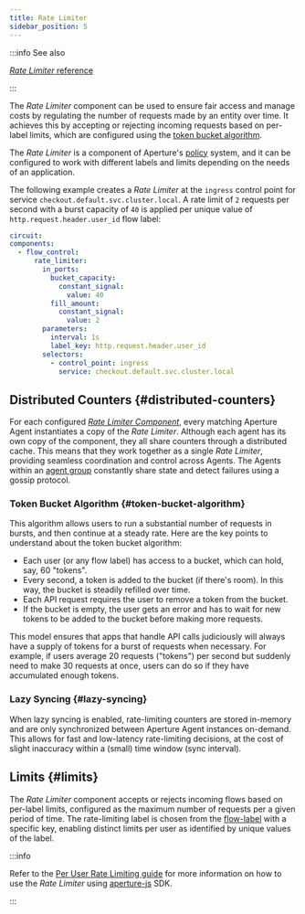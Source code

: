 ```yaml
---
title: Rate Limiter
sidebar_position: 5
---
```


:::info See also

[_Rate Limiter_ reference][reference]

:::

The _Rate Limiter_ component can be used to ensure fair access and manage costs
by regulating the number of requests made by an entity over time. It achieves
this by accepting or rejecting incoming requests based on per-label limits,
which are configured using the
[token bucket algorithm](https://en.wikipedia.org/wiki/Token_bucket).

The _Rate Limiter_ is a component of Aperture's [policy][policies] system, and
it can be configured to work with different labels and limits depending on the
needs of an application.

The following example creates a _Rate Limiter_ at the `ingress` control point
for service `checkout.default.svc.cluster.local`. A rate limit of `2` requests
per second with a burst capacity of `40` is applied per unique value of
`http.request.header.user_id` flow label:

```yaml
circuit:
components:
  - flow_control:
      rate_limiter:
        in_ports:
          bucket_capacity:
            constant_signal:
              value: 40
          fill_amount:
            constant_signal:
              value: 2
        parameters:
          interval: 1s
          label_key: http.request.header.user_id
        selectors:
          - control_point: ingress
            service: checkout.default.svc.cluster.local
```

## Distributed Counters {#distributed-counters}

For each configured [_Rate Limiter Component_][reference], every matching
Aperture Agent instantiates a copy of the _Rate Limiter_. Although each agent
has its own copy of the component, they all share counters through a distributed
cache. This means that they work together as a single _Rate Limiter_, providing
seamless coordination and control across Agents. The Agents within an [agent
group][agent-group] constantly share state and detect failures using a gossip
protocol.

### Token Bucket Algorithm {#token-bucket-algorithm}

This algorithm allows users to run a substantial number of requests in bursts,
and then continue at a steady rate. Here are the key points to understand about
the token bucket algorithm:

- Each user (or any flow label) has access to a bucket, which can hold, say, 60
  "tokens".
- Every second, a token is added to the bucket (if there's room). In this way,
  the bucket is steadily refilled over time.
- Each API request requires the user to remove a token from the bucket.
- If the bucket is empty, the user gets an error and has to wait for new tokens
  to be added to the bucket before making more requests.

This model ensures that apps that handle API calls judiciously will always have
a supply of tokens for a burst of requests when necessary. For example, if users
average 20 requests ("tokens") per second but suddenly need to make 30 requests
at once, users can do so if they have accumulated enough tokens.

### Lazy Syncing {#lazy-syncing}

When lazy syncing is enabled, rate-limiting counters are stored in-memory and
are only synchronized between Aperture Agent instances on-demand. This allows
for fast and low-latency rate-limiting decisions, at the cost of slight
inaccuracy within a (small) time window (sync interval).

## Limits {#limits}

The _Rate Limiter_ component accepts or rejects incoming flows based on
per-label limits, configured as the maximum number of requests per a given
period of time. The rate-limiting label is chosen from the
[flow-label][flow-label] with a specific key, enabling distinct limits per user
as identified by unique values of the label.

:::info

Refer to the [Per User Rate Limiting guide][guide] for more information on how
to use the _Rate Limiter_ using [aperture-js][aperture-js] SDK.

:::

[reference]: /reference/configuration/spec.md#rate-limiter
[agent-group]: /concepts/selector.md#agent-group
[policies]: /concepts/advanced/policy.md
[flow-label]: /concepts/flow-label.md
[guide]: /guides/per-user-rate-limiting.md
[aperture-js]: https://github.com/fluxninja/aperture-js
